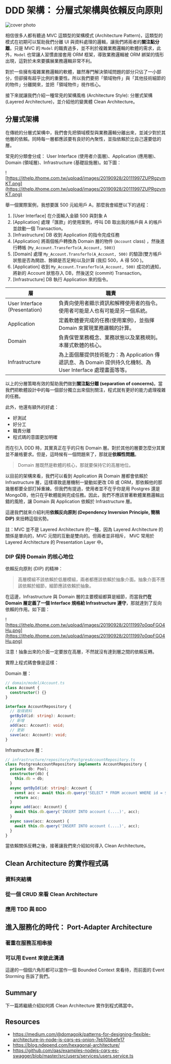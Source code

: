 # DDD 架構： 分層式架構與依賴反向原則

![cover photo](https://images.unsplash.com/photo-1521704042371-f13409bf0e6d?ixlib=rb-1.2.1&ixid=eyJhcHBfaWQiOjEyMDd9&auto=format&fit=crop&w=1490&q=80)

相信很多人都有聽過 MVC 這類型的架構模式 (Architecture Pattern)，這類型的模式在初期可以幫助我們分離 UI 與資料處理的邏輯，讓我們將兩者的**關注點分離**。只是 MVC 的 `Model` 的職責過多，並不利於複雜業務邏輯的軟體的需求，此外，`Model` 也常讓人習慣直接套用 ORM 框架，導致業務邏輯被 ORM 綁架的情形出現，這對於未來要擴展業務邏輯非常不利。

對於一些擁有複雜業務邏輯的軟體，雖然專門解決領域問題的部分只佔了一小部分，但卻擁有超乎比例的重要性。所以我們要把「領域物件」與「其他技術細節的的物件」分離開來，並把「領域物件」視作核心。

接下來就讓我們介紹一種常見的架構風格 (Architecture Style): 分層式架構 (Layered Architecture)，並介紹他的變異體 Clean Architecture。

## 分層式架構

在傳統的分層式架構中，我們會先把領域模型與業務邏輯分離出來，並減少對於其他層的依賴。同時每一層都應該要有良好的內聚性，並指依賴於比自己還要低的層。

常見的分類會分成： User Interface (使用者介面層)、Application (應用層)、Domain (領域層)、Infrastructure (基礎設施層)。如下圖：

![https://ithelp.ithome.com.tw/upload/images/20190928/20111997ZUPRgzvmKT.png](https://ithelp.ithome.com.tw/upload/images/20190928/20111997ZUPRgzvmKT.png)

舉一個實際案例，我想要匯 500 元給用戶 A，那麼我會經歷以下的過程：

1. [User Interface] 在介面輸入金額 500 與對象 A
2. [Application] 處理「匯款」的使用案例，呼叫 DB 取出我的帳戶與 A 的帳戶並啟動一個 Transaction。
3. [Infrastructure] DB 收到 Application 的指令完成任務
4. [Application] 將兩個帳戶轉換為 Domain 層的物件 (`Account` class) ，然後進行轉帳 (`My_Account.TransferTo(A_Account, 500)`)
5. [Domain] 處理 `My_Account.TransferTo(A_Account, 500)` 的驗證(雙方帳戶狀態是否為開啟、餘額是否足夠)以及計算 (我扣 500，A 得 500 )。
6. [Application] 收到 `My_Account.TransferTo(A_Account, 500)` 成功的通知，將新的 Account 狀態存入 DB，然後送交 (commit) Transaction。
7. [Infrastructure] DB 執行 Application 來的指令。

| 層                            | 職責                                                                                                        |
| ----------------------------- | ----------------------------------------------------------------------------------------------------------- |
| User Interface (Presentation) | 負責向使用者顯示資訊和解釋使用者的指令。使用者可能是人也有可能是另一個系統。                                |
| Application                   | 定義軟體要完成的任務(使用案例)，並指揮 Domain 來實現業務邏輯的計算。                                        |
| Domain                        | 負責保管業務概念、業務狀態以及業務規則。本層式軟體的核心。                                                  |
| Infrastructure                | 為上面個層提供技術能力：為 Application 傳遞訊息、為 Domain 提供持久化機制、為 User Interface 處理畫面等等。 |

以上的分層策略有效的幫助我們做到**關注點分離 (separation of concerns)**。當我們把軟體設計中的每一個部分獨立出來個別關注，程式就有更好的能力處理複雜的任務。

此外，他還有額外的好處：

- 好測試
- 好分工
- 職責分離
- 程式碼的意圖更加明確

而在引入 DDD 時，其實真正在乎的只有 Domain 層。對於其他的層要怎麼分其實並不嚴格要求。但是，這時候有一個問題來了，那就是**依賴性問題**。

> Domain 層既然是軟體的核心，那就要保持它的高層地位。

以目前的架構來看，我們可以看到 Application 與 Domain 層都會依賴於 Infrastructure 層，這樣導致底層機制一變動如更改 DB 或 ORM，那依賴他的那幾層都要全部打掉重練。但我們有提過，使用者並不在乎你是用 Postgres 還是 MongoDB，他只在乎軟體能夠完成任務。因此，我們不應該冒著軟體業務邏輯出錯的風險，讓 Domain 與 Application 依賴於 Infrastructure 層。

這邊我們就來介紹利用**依賴反向原則 (Dependency Inversion Principle, 簡稱 DIP)** 來扭轉這個劣勢。

註：MVC 並不是 Layered Architecture 的一種，因為 Layered Architecture 的關係是單向的，MVC 元間的互動是雙向的。但兩者並非相斥，
MVC 常用於 Layered Architecture 的 Presentation Layer 中。

### DIP 保持 Domain 的核心地位

依賴反向原則 (DIP) 的精神：

> 高層模組不該依賴於低層模組，兩者都應該依賴於抽象介面。抽象介面不應該依賴於細節，細節應該依賴於抽象。

在這邊，Infrastructure 與 Domain 層的主要模組都算是細節，而當我們**在 Domain 層定義了一個 Interface 規格給 Infrastructure 遵守**，那就達到了反向依賴的作用。如下圖：

![https://ithelp.ithome.com.tw/upload/images/20190928/20111997o0qpFGO4Hu.png](https://ithelp.ithome.com.tw/upload/images/20190928/20111997o0qpFGO4Hu.png)

注意！抽象出來的介面一定要放在高層，不然就沒有達到層之間的依賴反轉。

實際上程式碼會像是這樣：

Domain 層：

```typescript
// domain/model/Account.ts
class Account {
  constructor() {}
}

interface AccountRepository {
  // 取得資料
  getById(id: string): Account;
  // 新增
  add(acc: Account): void;
  // 更新
  save(acc: Account): void;
}
```

Infrastructure 層：

```typescript
// infrastructure/repository/PostgresAccountRepository.ts
class PostgresAccountRepository implements AccountRepository {
  private db: Pool;
  constructor(db) {
    this.db = db;
  }
  async getById(id: string): Account {
    const acc = await this.db.query('SELECT * FROM account WHERE id = $1', id);
    return acc;
  }
  async add(acc: Account) {
    await this.db.query('INSERT INTO account (....)', acc);
  }
  async save(acc: Account) {
    await this.db.query('INSERT INTO account (....)', acc);
  }
}
```

當依賴關係反轉之後，接著讓我們來介紹如何導入 Clean Architecture。

## Clean Architecture 的實作程式碼

### 資料夾結構

### 從一個 CRUD 來看 Clean Architecture

### 應用 TDD 與 BDD

## 進入服務化的時代： Port-Adapter Architecture

### 著重在服務互相串接

### 可以用 Event 來彼此溝通

這邊的一個個六角形都可以當作一個 Bounded Context 來看待，而前面的 Event Storming 告訴了我們。

## Summary

下一篇將繼續介紹如何將 Clean Architecture 實作到程式碼當中。

## Resources

- https://medium.com/@domagojk/patterns-for-designing-flexible-architecture-in-node-js-cqrs-es-onion-7eb10bbefe17
- https://blog.ndepend.com/hexagonal-architecture/
- https://github.com/qas/examples-nodejs-cqrs-es-swagger/blob/master/src/users/services/users.service.ts
